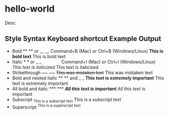 # hello-world
Desc


## Style	Syntax	Keyboard shortcut	Example	Output
* Bold	** ** or __ __	Command+B (Mac) or Ctrl+B (Windows/Linux)	**This is bold text**	This is bold text
* Italic	* * or _ _     	Command+I (Mac) or Ctrl+I (Windows/Linux)	*This text is italicized*	This text is italicized
* Strikethrough	~~ ~~		~~This was mistaken text~~	This was mistaken text
* Bold and nested italic	** ** and _ _		**This text is _extremely_ important**	This text is extremely important
* All bold and italic	*** ***		***All this text is important***	All this text is important
* Subscript	<sub> </sub>		<sub>This is a subscript text</sub>	This is a subscript text
* Superscript	<sup> </sup>		<sup>This is a superscript text</sup>
